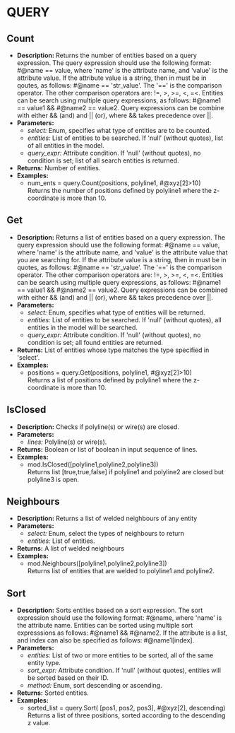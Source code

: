 # QUERY    

## Count  
* **Description:** Returns the number of entities based on a query expression.
The query expression should use the following format: #@name == value,
where 'name' is the attribute name, and 'value' is the attribute value.
If the attribute value is a string, then in must be in qoutes, as follows: #@name == 'str_value'.
The '==' is the comparison operator. The other comparison operators are: !=, >, >=, <, =<.
Entities can be search using multiple query expressions, as follows:  #@name1 == value1 &&  #@name2 == value2.
Query expressions can be combine with either && (and) and || (or), where
&& takes precedence over ||.  
* **Parameters:**  
  * *select:* Enum, specifies what type of entities are to be counted.  
  * *entities:* List of entities to be searched. If 'null' (without quotes), list of all entities in the model.  
  * *query_expr:* Attribute condition. If 'null' (without quotes), no condition is set; list of all search entities is returned.  
* **Returns:** Number of entities.  
* **Examples:**  
  * num_ents = query.Count(positions, polyline1, #@xyz[2]>10)  
    Returns the number of positions defined by polyline1 where the z-coordinate is more than 10.
  
  
## Get  
* **Description:** Returns a list of entities based on a query expression.
The query expression should use the following format: #@name == value,
where 'name' is the attribute name, and 'value' is the attribute value that you are searching for.
If the attribute value is a string, then in must be in quotes, as follows: #@name == 'str_value'.
The '==' is the comparison operator. The other comparison operators are: !=, >, >=, <, =<.
Entities can be search using multiple query expressions, as follows:  #@name1 == value1 &&  #@name2 == value2.
Query expressions can be combined with either && (and) and || (or), where
&& takes precedence over ||.  
* **Parameters:**  
  * *select:* Enum, specifies what type of entities will be returned.  
  * *entities:* List of entities to be searched. If 'null' (without quotes), all entities in the model will be searched.  
  * *query_expr:* Attribute condition. If 'null' (without quotes), no condition is set; all found entities are returned.  
* **Returns:** List of entities whose type matches the type specified in 'select'.  
* **Examples:**  
  * positions = query.Get(positions, polyline1, #@xyz[2]>10)  
    Returns a list of positions defined by polyline1 where the z-coordinate is more than 10.
  
  
## IsClosed  
* **Description:** Checks if polyline(s) or wire(s) are closed.  
* **Parameters:**  
  * *lines:* Polyline(s) or wire(s).  
* **Returns:** Boolean or list of boolean in input sequence of lines.  
* **Examples:**  
  * mod.IsClosed([polyline1,polyline2,polyline3])  
    Returns list [true,true,false] if polyline1 and polyline2 are closed but polyline3 is open.
  
  
## Neighbours  
* **Description:** Returns a list of welded neighbours of any entity  
* **Parameters:**  
  * *select:* Enum, select the types of neighbours to return  
  * *entities:* List of entities.  
* **Returns:** A list of welded neighbours  
* **Examples:**  
  * mod.Neighbours([polyline1,polyline2,polyline3])  
    Returns list of entities that are welded to polyline1 and polyline2.
  
  
## Sort  
* **Description:** Sorts entities based on a sort expression.
The sort expression should use the following format: #@name, where 'name' is the attribute name.
Entities can be sorted using multiple sort expresssions as follows: #@name1 && #@name2.
If the attribute is a list, and index can also be specified as follows: #@name1[index].  
* **Parameters:**  
  * *entities:* List of two or more entities to be sorted, all of the same entity type.  
  * *sort_expr:* Attribute condition. If 'null' (without quotes), entities will be sorted based on their ID.  
  * *method:* Enum, sort descending or ascending.  
* **Returns:** Sorted entities.  
* **Examples:**  
  * sorted_list = query.Sort( [pos1, pos2, pos3], #@xyz[2], descending)  
    Returns a list of three positions, sorted according to the descending z value.
  
  

